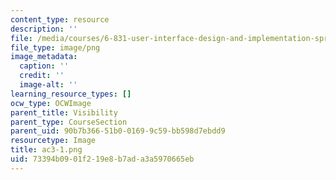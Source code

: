 ```yaml
---
content_type: resource
description: ''
file: /media/courses/6-831-user-interface-design-and-implementation-spring-2011/73394b0901f219e8b7ada3a5970665eb_ac3-1.png
file_type: image/png
image_metadata:
  caption: ''
  credit: ''
  image-alt: ''
learning_resource_types: []
ocw_type: OCWImage
parent_title: Visibility
parent_type: CourseSection
parent_uid: 90b7b366-51b0-0169-9c59-bb598d7ebdd9
resourcetype: Image
title: ac3-1.png
uid: 73394b09-01f2-19e8-b7ad-a3a5970665eb
---
```

